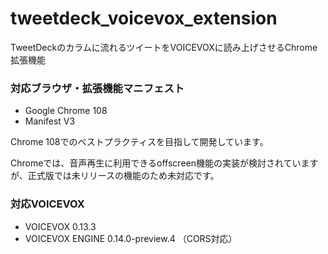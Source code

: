 # tweetdeck_voicevox_extension

TweetDeckのカラムに流れるツイートをVOICEVOXに読み上げさせるChrome拡張機能

### 対応ブラウザ・拡張機能マニフェスト

- Google Chrome 108
- Manifest V3

Chrome 108でのベストプラクティスを目指して開発しています。

Chromeでは、音声再生に利用できるoffscreen機能の実装が検討されていますが、正式版では未リリースの機能のため未対応です。

### 対応VOICEVOX

- VOICEVOX 0.13.3
- VOICEVOX ENGINE 0.14.0-preview.4 （CORS対応）
